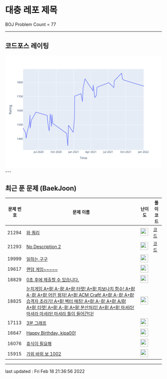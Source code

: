 # 대충 레포 제목

BOJ Problem Count = 77

---

## 코드포스 레이팅
[![Rating Graph](./cfStats.svg)](https://github.com/ingyu1008/Algorithm-Problem-Solving/blob/master/cfStats.html)---

## 최근 푼 문제 (BaekJoon)
| 문제 번호 | 문제 이름 | 난이도 | 풀이 코드 |
| --- | --- | --- | --- |
| 21294 | [와 쿼리](https://www.acmicpc.net/problem/21294) | <img height="25px" width="25px=" src="https://static.solved.ac/tier_small/0.svg"/> | [코드](<https://github.com/ingyu1008/Algorithm-Problem-Solving/tree/master/Baekjoon%20Online%20Judge/와 쿼리/solution.cpp>) |
| 21293 | [No Description 2](https://www.acmicpc.net/problem/21293) | <img height="25px" width="25px=" src="https://static.solved.ac/tier_small/0.svg"/> | [코드](<https://github.com/ingyu1008/Algorithm-Problem-Solving/tree/master/Baekjoon%20Online%20Judge/No Description 2/solution.cpp>) |
| 19999 | [일하는 구구](https://www.acmicpc.net/problem/19999) | <img height="25px" width="25px=" src="https://static.solved.ac/tier_small/0.svg"/> |  |
| 19617 | [랜덤 게임~~~~~](https://www.acmicpc.net/problem/19617) | <img height="25px" width="25px=" src="https://static.solved.ac/tier_small/0.svg"/> |  |
| 18829 | [0초 후에 제출할 수 있습니다.](https://www.acmicpc.net/problem/18829) | <img height="25px" width="25px=" src="https://static.solved.ac/tier_small/0.svg"/> |  |
| 18825 | [눈치게임 A+B! A-B! A+B! 터렛! A+B! 피보나치 함수! A+B! A-B! A+B! 어린 왕자! A+B! ACM Craft! A+B! A-B! A+B! 습격자 초라기! A+B! 벡터 매칭! A+B! A-B! A+B! A/B! A+B! 터렛! A+B! A-B! A+B! 분산처리! A+B! A+B! 마셔라! 마셔라 마셔라! 마셔라 틀이 들어간다!](https://www.acmicpc.net/problem/18825) | <img height="25px" width="25px=" src="https://static.solved.ac/tier_small/0.svg"/> |  |
| 17113 | [3분 그래프](https://www.acmicpc.net/problem/17113) | <img height="25px" width="25px=" src="https://static.solved.ac/tier_small/0.svg"/> |  |
| 16647 | [Happy Birthday, kipa00!](https://www.acmicpc.net/problem/16647) | <img height="25px" width="25px=" src="https://static.solved.ac/tier_small/0.svg"/> |  |
| 16076 | [휴식이 필요해](https://www.acmicpc.net/problem/16076) | <img height="25px" width="25px=" src="https://static.solved.ac/tier_small/0.svg"/> |  |
| 15915 | [가위 바위 보 1002](https://www.acmicpc.net/problem/15915) | <img height="25px" width="25px=" src="https://static.solved.ac/tier_small/0.svg"/> |  |


---

last updated : Fri Feb 18 21:36:56 2022

